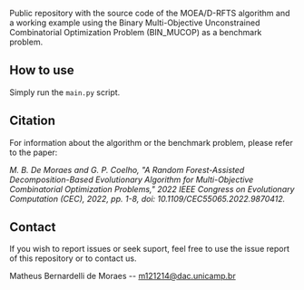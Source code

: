 Public repository with the source code of the MOEA/D-RFTS algorithm
and a working example using the Binary Multi-Objective Unconstrained
Combinatorial Optimization Problem (BIN_MUCOP) as a benchmark problem.


## How to use 

Simply run the ```main.py``` script.

## Citation
For information about the algorithm or the benchmark problem, 
please refer to the paper:
    
*M. B. De Moraes and G. P. Coelho, "A Random Forest-Assisted
Decomposition-Based Evolutionary Algorithm for Multi-Objective
Combinatorial Optimization Problems,"
2022 IEEE Congress on Evolutionary Computation (CEC), 2022,
pp. 1-8, doi: 10.1109/CEC55065.2022.9870412.*


## Contact
If you wish to report issues or seek suport, feel free to use the issue report of this repository or to contact us.

Matheus Bernardelli de Moraes -- m121214@dac.unicamp.br